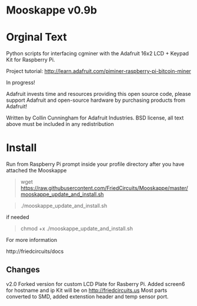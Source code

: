 Mooskappe v0.9b
=======

Orginal Text
===================

Python scripts for interfacing cgminer with the Adafruit 16x2 LCD + Keypad Kit for Raspberry Pi.

Project tutorial: http://learn.adafruit.com/piminer-raspberry-pi-bitcoin-miner

In progress!

Adafruit invests time and resources providing this open source code, please support Adafruit and open-source hardware by purchasing products from Adafruit!

Written by Collin Cunningham for Adafruit Industries. BSD license, all text above must be included in any redistribution

Install
=========
Run from Raspberry Pi prompt inside your profile directory after you have attached the Mooskappe

> wget https://raw.githubusercontent.com/FriedCircuits/Mooskappe/master/mooskappe_update_and_install.sh

>./mooskappe_update_and_install.sh

if needed
> chmod +x ./mooskappe_update_and_install.sh

For more information


http://friedcircuits/docs


Changes
-------------

v2.0 
Forked version for custom LCD Plate for Rasberry Pi.
Added screen6 for hostname and ip
Kit will be on http://friedcircuits.us
Most parts converted to SMD, added extenstion header and temp sensor port.